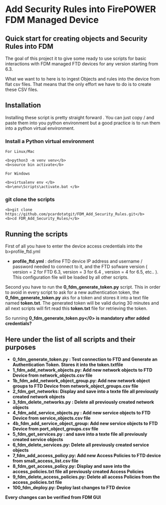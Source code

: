 # Add Security Rules into FirePOWER FDM Managed Device

## Quick start for creating objects and Security Rules into FDM

The goal of this project it to give some ready to use scripts for basic interactions with FDM managed FTD devices for any version starting from 6.3.

What we want to to here is to ingest Objects and rules into the device from flat csv files. That means that the only effort we have to do is to create these CSV files.

## Installation

Installing these script is pretty straight forward . You can just copy / and paste them into you python environment but a good practice is to run them into a python virtual environment.

### Install a Python virtual environment

	For Linux/Mac 

	<b>python3 -m venv venv</b>
	<b<source bin activate</b>

	For Windows 

	<b>virtualenv env </b>
	<b>\env\Scripts\activate.bat </b>

### git clone the scripts

	<b>git clone https://github.com/pcardotatgit/FDM_Add_Security_Rules.git</b>
	<b>cd FDM_Add_Security_Rules/</b>
	
## Running the scripts


First of all you have to enter the device access credentials into the b>profile_ftd.yml</b><br>

- <b>profile_ftd.yml</b> : define FTD device IP address and username / password needed to connect to it, and the FTD sofware version ( version = 2 for FTD 6.3,  version = 3 for 6.4 , version = 4 for 6.5, etc.. ).  This configuration file will be loaded by all other scripts.

Second you have to run the <b>0_fdm_generate_token.py</b> script. This in order to avoid in every script to ask for a new authentication token, the <b>0_fdm_generate_token.py</b> aks for a token and stores it into a text file named <b>token.txt</b>.  The generated token will be valid during 30 minutes and all next scripts will firt read this <b>token.txt</b> file for retrieving the token.

So running <b>0_fdm_generate_token.py</0> is mandatory after added credentials? 

## Here under the list of all scripts and their purposes

- <b>0_fdm_generate_token.py</b> : Test connection to FTD and Generate an Authentication Token. Stores it into the <b>token.txt</b>file
- <b>1_fdm_add_network_objects.py</b>: Add new network objects to FTD Device from <b>network_objects.csv</b> file
- <b>1b_fdm_add_network_object_group.py</b>: Add new network object groups to FTD Device from <b>network_object_groups.csv</b> file
- <b>2_fdm_get_networks</b>: Display and save into a texte file all previously created network objects
- <b>3_fdm_delete_networks.py</b> : Delete all previously created network objects
- <b>4_fdm_add_service_objects.py</b> : Add new service objects to FTD Device from service_objects.csv file
- <b>4b_fdm_add_service_object_group</b>: Add new service objects to FTD Device from <b>port_object_groups.csv</b> file
- <b>5_fdm_get_services.py</b> :  and save into a texte file all previously created service objects
- <b>6_fdm_delete_services.py</b>: Delete all previously created service objects
- <b>7_fdm_add_access_policy.py</b>: Add new Access Policies to FTD device from <b>small_access_list.csv</b> file
- <b>8_fdm_get_access_policy.py</b>: Display and save into the access_policies.txt file all previously created Access Policies
- <b>9_fdm_delete_access_policies.py</b>: Delete all access Policies from the access_policies.txt file
- <b>100_fdm_deploy.py</b>: Deploy last changes to FTD device

Every changes can be verified from FDM GUI